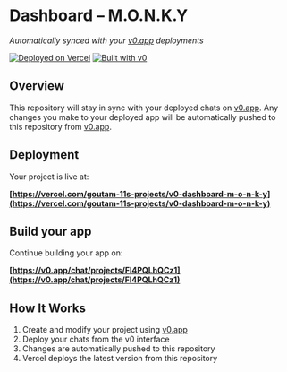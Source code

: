 # Dashboard – M.O.N.K.Y

*Automatically synced with your [v0.app](https://v0.app) deployments*

[![Deployed on Vercel](https://img.shields.io/badge/Deployed%20on-Vercel-black?style=for-the-badge&logo=vercel)](https://vercel.com/goutam-11s-projects/v0-dashboard-m-o-n-k-y)
[![Built with v0](https://img.shields.io/badge/Built%20with-v0.app-black?style=for-the-badge)](https://v0.app/chat/projects/Fl4PQLhQCz1)

## Overview

This repository will stay in sync with your deployed chats on [v0.app](https://v0.app).
Any changes you make to your deployed app will be automatically pushed to this repository from [v0.app](https://v0.app).

## Deployment

Your project is live at:

**[https://vercel.com/goutam-11s-projects/v0-dashboard-m-o-n-k-y](https://vercel.com/goutam-11s-projects/v0-dashboard-m-o-n-k-y)**

## Build your app

Continue building your app on:

**[https://v0.app/chat/projects/Fl4PQLhQCz1](https://v0.app/chat/projects/Fl4PQLhQCz1)**

## How It Works

1. Create and modify your project using [v0.app](https://v0.app)
2. Deploy your chats from the v0 interface
3. Changes are automatically pushed to this repository
4. Vercel deploys the latest version from this repository
